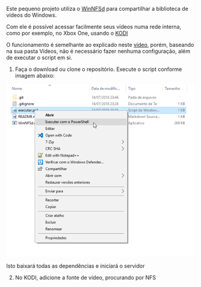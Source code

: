 Este pequeno projeto utiliza o [WinNFSd](https://github.com/winnfsd/winnfsd) para compartilhar a biblioteca de vídeos do Windows.

Com ele é possível acessar facilmente seus vídeos numa rede interna, como por exemplo, no Xbox One, usando o [KODI](https://www.microsoft.com/pt-br/p/kodi/9nblggh4t892)

O funcionamento é semelhante ao explicado neste [vídeo](https://www.youtube.com/watch?v=LAr8mdvDp2A), porém, baseando na sua pasta Vídeos, não é necessário fazer nenhuma configuração, além de executar o script em si.

1. Faça o download ou clone o repositório. Execute o script conforme imagem abaixo:

![](https://github.com/PRElias/images-gifs-readme/raw/master/executando_script.png?raw=true)

Isto baixará todas as dependências e iniciará o servidor

2. No KODI, adicione a fonte de vídeo, procurando por NFS